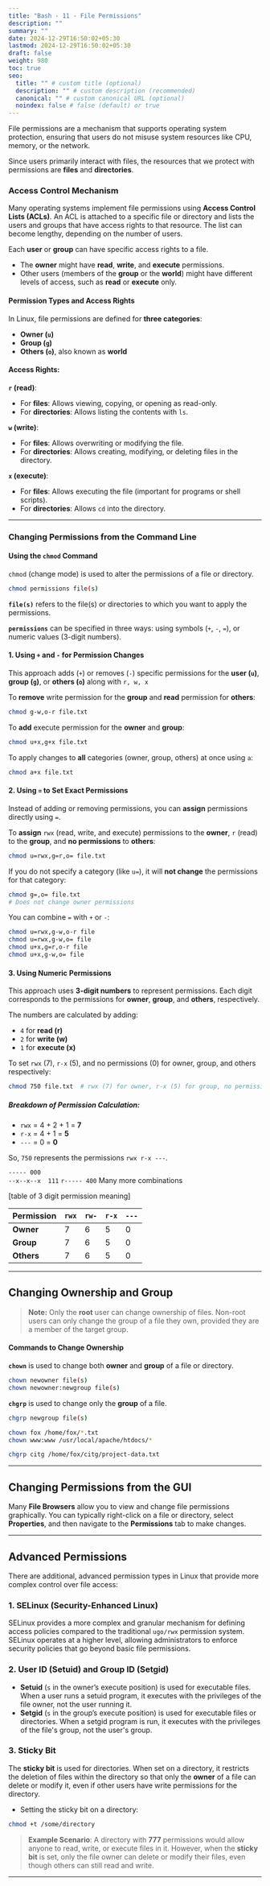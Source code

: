 ```yaml
---
title: "Bash - 11 - File Permissions"
description: ""
summary: ""
date: 2024-12-29T16:50:02+05:30
lastmod: 2024-12-29T16:50:02+05:30
draft: false
weight: 980
toc: true
seo:
  title: "" # custom title (optional)
  description: "" # custom description (recommended)
  canonical: "" # custom canonical URL (optional)
  noindex: false # false (default) or true
---
```




File permissions are a mechanism that supports operating system protection, ensuring that users do not misuse system resources like CPU, memory, or the network. 

Since users primarily interact with files, the resources that we protect with permissions are **files** and **directories**.

### Access Control Mechanism

Many operating systems implement file permissions using **Access Control Lists (ACLs)**. An ACL is attached to a specific file or directory and lists the users and groups that have access rights to that resource. The list can become lengthy, depending on the number of users.

Each **user** or **group** can have specific access rights to a file.
- The **owner** might have **read**, **write**, and **execute** permissions.
- Other users (members of the **group** or the **world**) might have different levels of access, such as **read** or **execute** only.

#### Permission Types and Access Rights

In Linux, file permissions are defined for **three categories**:
- **Owner (`u`)**
- **Group (`g`)**
- **Others (`o`)**, also known as **world**

#### Access Rights:

**`r` (read)**:
- For **files**: Allows viewing, copying, or opening as read-only.
- For **directories**: Allows listing the contents with `ls`.

**`w` (write)**:
- For **files**: Allows overwriting or modifying the file.
- For **directories**: Allows creating, modifying, or deleting files in the directory.

**`x` (execute)**:
- For **files**: Allows executing the file (important for programs or shell scripts).
- For **directories**: Allows `cd` into the directory.

---

### Changing Permissions from the Command Line


#### Using the `chmod` Command

`chmod` (change mode) is used to alter the permissions of a file or directory.

```bash {frame="none"}
chmod permissions file(s)
```
**`file(s)`** refers to the file(s) or directories to which you want to apply the permissions.

**`permissions`** can be specified in three ways: 
using symbols (`+`, `-`, `=`), or numeric values (3-digit numbers).


#### 1. Using `+` and `-` for Permission Changes
This approach adds (`+`) or removes (`-`) specific permissions for the **user (`u`)**, **group (`g`)**, or **others (`o`)** along with `r, w, x`

To **remove** write permission for the **group** and **read** permission for **others**:
```bash {frame="none"}
chmod g-w,o-r file.txt
```

To **add** execute permission for the **owner** and **group**:
```bash {frame="none"}
chmod u+x,g+x file.txt
```

To apply changes to **all** categories (owner, group, others) at once using `a`:
```bash {frame="none"}
chmod a+x file.txt
```


#### 2. Using `=` to Set Exact Permissions

Instead of adding or removing permissions, you can **assign** permissions directly using `=`.

To **assign** `rwx` (read, write, and execute) permissions to the **owner**, `r` (read) to the **group**, and **no permissions** to **others**:
```bash {frame="none"}
chmod u=rwx,g=r,o= file.txt
```

If you do not specify a category (like `u=`), it will **not change** the permissions for that category:
```bash {frame="none"}
chmod g=,o= file.txt  
# Does not change owner permissions
```

You can combine `=` with `+` or `-`:
```bash {frame="none"}
chmod u=rwx,g-w,o-r file
chmod u=rwx,g-w,o= file
chmod u+x,g=r,o-r file
chmod u+x,g-w,o= file
```

#### 3. Using Numeric Permissions

This approach uses **3-digit numbers** to represent permissions. Each digit corresponds to the permissions for **owner**, **group**, and **others**, respectively.

The numbers are calculated by adding:
- `4` for **read (r)**
- `2` for **write (w)**
- `1` for **execute (x)**

To set `rwx` (7), `r-x` (5), and no permissions (0) for owner, group, and others respectively:
```bash {frame="none"}
chmod 750 file.txt  # rwx (7) for owner, r-x (5) for group, no permissions (0) for others
```

##### Breakdown of Permission Calculation:
- `rwx` = 4 + 2 + 1 = **7**
- `r-x` = 4 + 1 = **5**
- `---` = 0 = **0**

So, `750` represents the permissions `rwx r-x ---`.

`----- 000`    
`--x--x--x  111`
`r----- 400` Many more combinations

[table of 3 digit permission meaning]


| Permission | `rwx` | `rw-` | `r-x` | `---` |
| ---------- | ----- | ----- | ----- | ----- |
| **Owner**  | 7     | 6     | 5     | 0     |
| **Group**  | 7     | 6     | 5     | 0     |
| **Others** | 7     | 6     | 5     | 0     |


---


## Changing Ownership and Group


> **Note:** Only the **root** user can change ownership of files. Non-root users can only change the group of a file they own, provided they are a member of the target group.

#### Commands to Change Ownership

**`chown`** is used to change both **owner** and **group** of a file or directory.
```bash {frame="none"}
chown newowner file(s)
chown newowner:newgroup file(s)
```

**`chgrp`** is used to change only the **group** of a file.
```bash {frame="none"}
chgrp newgroup file(s)
```

```bash {frame="none"}
chown fox /home/fox/*.txt
chown www:www /usr/local/apache/htdocs/*

chgrp citg /home/fox/citg/project-data.txt
```

---

## Changing Permissions from the GUI

Many **File Browsers** allow you to view and change file permissions graphically. You can typically right-click on a file or directory, select **Properties**, and then navigate to the **Permissions** tab to make changes.

---

## Advanced Permissions

There are additional, advanced permission types in Linux that provide more complex control over file access:

### **1. SELinux (Security-Enhanced Linux)**

SELinux provides a more complex and granular mechanism for defining access policies compared to the traditional `ugo/rwx` permission system. SELinux operates at a higher level, allowing administrators to enforce security policies that go beyond basic file permissions.

### **2. User ID (Setuid) and Group ID (Setgid)**

- **Setuid** (`s` in the owner’s execute position) is used for executable files. When a user runs a setuid program, it executes with the privileges of the file owner, not the user running it.
- **Setgid** (`s` in the group’s execute position) is used for executable files or directories. When a setgid program is run, it executes with the privileges of the file's group, not the user's group.

### **3. Sticky Bit**

The **sticky bit** is used for directories. When set on a directory, it restricts the deletion of files within the directory so that only the **owner** of a file can delete or modify it, even if other users have write permissions for the directory.

- Setting the sticky bit on a directory:
```bash {frame="none"}
chmod +t /some/directory
```


> **Example Scenario**: A directory with **777** permissions would allow anyone to read, write, or execute files in it. However, when the **sticky bit** is set, only the file owner can delete or modify their files, even though others can still read and write.

---

